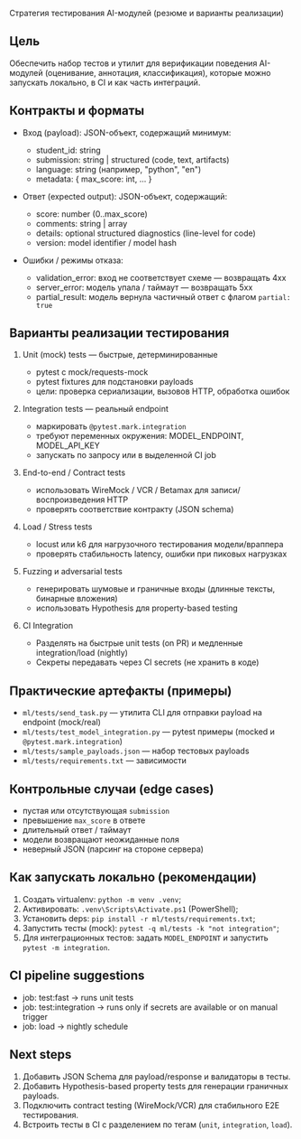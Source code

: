 Стратегия тестирования AI-модулей (резюме и варианты реализации)

Цель
-----
Обеспечить набор тестов и утилит для верификации поведения AI-модулей (оценивание, аннотация, классификация), которые можно запускать локально, в CI и как часть интеграций.

Контракты и форматы
--------------------
- Вход (payload): JSON-объект, содержащий минимум:
  - student_id: string
  - submission: string | structured (code, text, artifacts)
  - language: string (например, "python", "en")
  - metadata: { max_score: int, ... }

- Ответ (expected output): JSON-объект, содержащий:
  - score: number (0..max_score)
  - comments: string | array
  - details: optional structured diagnostics (line-level for code)
  - version: model identifier / model hash

- Ошибки / режимы отказа:
  - validation_error: вход не соответствует схеме — возвращать 4xx
  - server_error: модель упала / таймаут — возвращать 5xx
  - partial_result: модель вернула частичный ответ с флагом `partial: true`

Варианты реализации тестирования
---------------------------------
1) Unit (mock) tests — быстрые, детерминированные
   - pytest с mock/requests-mock
   - pytest fixtures для подстановки payloads
   - цели: проверка сериализации, вызовов HTTP, обработка ошибок

2) Integration tests — реальный endpoint
   - маркировать `@pytest.mark.integration`
   - требуют переменных окружения: MODEL_ENDPOINT, MODEL_API_KEY
   - запускать по запросу или в выделенной CI job

3) End-to-end / Contract tests
   - использовать WireMock / VCR / Betamax для записи/воспроизведения HTTP
   - проверять соответствие контракту (JSON schema)

4) Load / Stress tests
   - locust или k6 для нагрузочного тестирования модели/враппера
   - проверять стабильность latency, ошибки при пиковых нагрузках

5) Fuzzing и adversarial tests
   - генерировать шумовые и граничные входы (длинные тексты, бинарные вложения)
   - использовать Hypothesis для property-based testing

6) CI Integration
   - Разделять на быстрые unit tests (on PR) и медленные integration/load (nightly)
   - Секреты передавать через CI secrets (не хранить в коде)

Практические артефакты (примеры)
---------------------------------
- `ml/tests/send_task.py` — утилита CLI для отправки payload на endpoint (mock/real)
- `ml/tests/test_model_integration.py` — pytest примеры (mocked и `@pytest.mark.integration`)
- `ml/tests/sample_payloads.json` — набор тестовых payloads
- `ml/tests/requirements.txt` — зависимости

Контрольные случаи (edge cases)
-------------------------------
- пустая или отсутствующая `submission`
- превышение `max_score` в ответе
- длительный ответ / таймаут
- модели возвращают неожиданные поля
- неверный JSON (парсинг на стороне сервера)

Как запускать локально (рекомендации)
------------------------------------
1. Создать virtualenv: `python -m venv .venv`;
2. Активировать: `.venv\Scripts\Activate.ps1` (PowerShell);
3. Установить deps: `pip install -r ml/tests/requirements.txt`;
4. Запустить тесты (mock): `pytest -q ml/tests -k "not integration"`;
5. Для интеграционных тестов: задать `MODEL_ENDPOINT` и запустить `pytest -m integration`.

CI pipeline suggestions
-----------------------
- job: test:fast -> runs unit tests
- job: test:integration -> runs only if secrets are available or on manual trigger
- job: load -> nightly schedule

Next steps
----------
1. Добавить JSON Schema для payload/response и валидаторы в тесты.
2. Добавить Hypothesis-based property tests для генерации граничных payloads.
3. Подключить contract testing (WireMock/VCR) для стабильного E2E тестирования.
4. Встроить тесты в CI с разделением по тегам (`unit`, `integration`, `load`).

